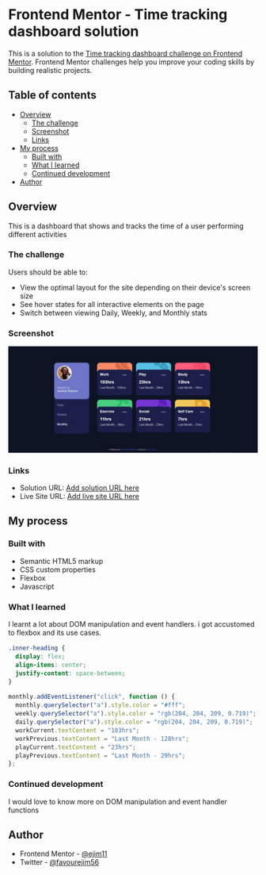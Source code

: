 # Frontend Mentor - Time tracking dashboard solution

This is a solution to the [Time tracking dashboard challenge on Frontend Mentor](https://www.frontendmentor.io/challenges/time-tracking-dashboard-UIQ7167Jw). Frontend Mentor challenges help you improve your coding skills by building realistic projects.

## Table of contents

- [Overview](#overview)
  - [The challenge](#the-challenge)
  - [Screenshot](#screenshot)
  - [Links](#links)
- [My process](#my-process)
  - [Built with](#built-with)
  - [What I learned](#what-i-learned)
  - [Continued development](#continued-development)
- [Author](#author)

## Overview

This is a dashboard that shows and tracks the time of a user performing different activities

### The challenge

Users should be able to:

- View the optimal layout for the site depending on their device's screen size
- See hover states for all interactive elements on the page
- Switch between viewing Daily, Weekly, and Monthly stats

### Screenshot

![](images/Screenshot.jpg)

### Links

- Solution URL: [Add solution URL here](https://your-solution-url.com)
- Live Site URL: [Add live site URL here](https://ejim11.github.io/Time-Tracking-Dashboard/)

## My process

### Built with

- Semantic HTML5 markup
- CSS custom properties
- Flexbox
- Javascript

### What I learned

I learnt a lot about DOM manipulation and event handlers. i got accustomed to flexbox and its use cases.


```css
.inner-heading {
  display: flex;
  align-items: center;
  justify-content: space-between;
}
```

```js
monthly.addEventListener("click", function () {
  monthly.querySelector("a").style.color = "#fff";
  weekly.querySelector("a").style.color = "rgb(204, 204, 209, 0.719)";
  daily.querySelector("a").style.color = "rgb(204, 204, 209, 0.719)";
  workCurrent.textContent = "103hrs";
  workPrevious.textContent = "Last Month - 128hrs";
  playCurrent.textContent = "23hrs";
  playPrevious.textContent = "Last Month - 29hrs";
};
```

### Continued development

I would love to know more on DOM manipulation and event handler functions



## Author

- Frontend Mentor - [@ejim11](https://www.frontendmentor.io/profile/yourusername)
- Twitter - [@favourejim56](https://www.twitter.com/yourusername)

